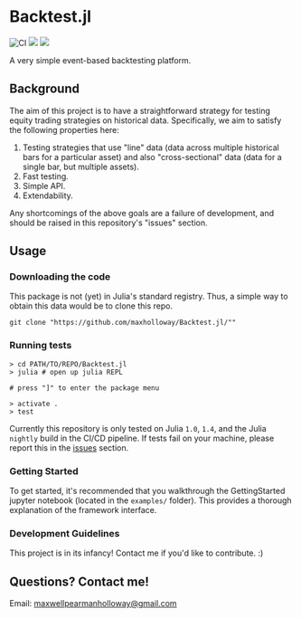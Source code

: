 # Backtest.jl
![CI](https://github.com/maxholloway/backtest/workflows/CI/badge.svg?branch=master)
[![](https://img.shields.io/badge/docs-stable-blue.svg)](https://maxholloway.github.io/Backtest.jl/dev/)
[![](https://img.shields.io/badge/docs-dev-blue.svg)](https://maxholloway.github.io/Backtest.jl/dev/)

A very simple event-based backtesting platform.

## Background
The aim of this project is to have a straightforward strategy for testing equity trading strategies on historical data. Specifically, we aim to satisfy the following properties here:
1. Testing strategies that use "line" data (data across multiple historical bars for a particular asset) and also "cross-sectional" data (data for a single bar, but multiple assets).
2. Fast testing.
3. Simple API.
4. Extendability.

Any shortcomings of the above goals are a failure of development, and should be raised in this repository's "issues" section.

## Usage

### Downloading the code
This package is not (yet) in Julia's standard registry. Thus, a simple way to obtain this data would be to clone this repo.
```
git clone "https://github.com/maxholloway/Backtest.jl/""
```

### Running tests
```
> cd PATH/TO/REPO/Backtest.jl
> julia # open up julia REPL

# press "]" to enter the package menu

> activate .
> test
```
Currently this repository is only tested on Julia `1.0`, `1.4`, and the Julia `nightly` build in the CI/CD pipeline. If tests fail on your machine, please report this in the [issues](https://github.com/maxholloway/Backtest.jl/issues) section.

### Getting Started
To get started, it's recommended that you walkthrough the GettingStarted jupyter notebook (located in the `examples/` folder). This provides a thorough explanation of the framework interface.

### Development Guidelines
This project is in its infancy! Contact me if you'd like to contribute. :)

## Questions? Contact me!
Email: maxwellpearmanholloway@gmail.com
